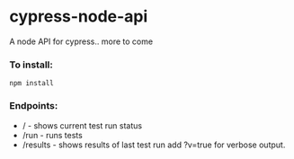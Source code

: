 # cypress-node-api
A node API for cypress.. more to come

### To install:

```npm install```

### Endpoints:

* / - shows current test run status
* /run - runs tests
* /results - shows results of last test run add ?v=true for verbose output.
